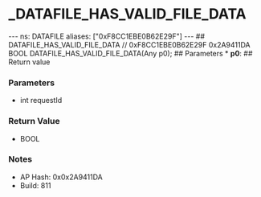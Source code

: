 # _DATAFILE_HAS_VALID_FILE_DATA

--- ns: DATAFILE aliases: ["0xF8CC1EBE0B62E29F"] --- ## DATAFILE_HAS_VALID_FILE_DATA  // 0xF8CC1EBE0B62E29F 0x2A9411DA BOOL DATAFILE_HAS_VALID_FILE_DATA(Any p0);  ## Parameters * **p0**:  ## Return value

### Parameters
* int requestId

### Return Value
* BOOL

### Notes
* AP Hash: 0x0x2A9411DA
* Build: 811

